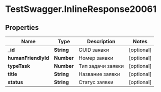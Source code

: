 # TestSwagger.InlineResponse20061

## Properties

Name | Type | Description | Notes
------------ | ------------- | ------------- | -------------
**_id** | **String** | GUID заявки | [optional] 
**humanFriendlyId** | **Number** | Номер заявки | [optional] 
**typeTask** | **Number** | Тип задачи заявки | [optional] 
**title** | **String** | Название заявки | [optional] 
**status** | **String** | Статус заявки | [optional] 


